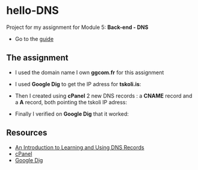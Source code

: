 # hello-DNS

Project for my assignment for Module 5: **Back-end - DNS**

- Go to the [guide](https://io.tskoli.dev/guides/61d469a2c387a90009ad3a22)

## The assignment

- I used the domain name I own **ggcom.fr** for this assignment

- I used **Google Dig** to get the IP adress for **tskoli.is**:

- Then I created using **cPanel** 2 new DNS records : a **CNAME** record and a **A** record, both pointing the tskoli IP adress:

- Finally I verified on **Google Dig** that it worked:

## Resources

- [An Introduction to Learning and Using DNS Records](https://code.tutsplus.com/tutorials/an-introduction-to-learning-and-using-dns-records--cms-24704)
- [cPanel](https://cpanel.net/)
- [Google Dig](https://toolbox.googleapps.com/apps/dig/)
